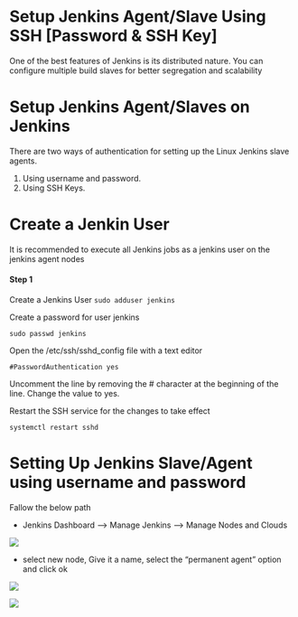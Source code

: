 # Setup Jenkins Agent/Slave Using SSH [Password & SSH Key]
One of the best features of Jenkins is its distributed nature. You can configure multiple build slaves for better segregation and scalability

# Setup Jenkins Agent/Slaves on Jenkins
There are two ways of authentication for setting up the Linux Jenkins slave agents.
1. Using username and password.
2. Using SSH Keys.

# Create a Jenkin User
It is recommended to execute all Jenkins jobs as a jenkins user on the jenkins agent nodes

#### Step 1
Create a Jenkins User
``` sudo adduser jenkins ```

Create a password for user jenkins

``` sudo passwd jenkins ```

Open the /etc/ssh/sshd_config file with a text editor

``` #PasswordAuthentication yes ```

Uncomment the line by removing the # character at the beginning of the line. Change the value to yes.

Restart the SSH service for the changes to take effect

``` systemctl restart sshd ```

# Setting Up Jenkins Slave/Agent using username and password

Fallow the below path 

* Jenkins Dashboard --> Manage Jenkins --> Manage Nodes and Clouds  

![](https://github.com/kandula-uday/Jenkins/blob/main/Slave%20node/mngnodesandclouds.png)

* select new node, Give it a name, select the “permanent agent” option and click ok

![](https://github.com/kandula-uday/Jenkins/blob/main/Slave%20node/newnode.png)

![](https://github.com/kandula-uday/Jenkins/blob/main/Slave%20node/nodecreation.png)

